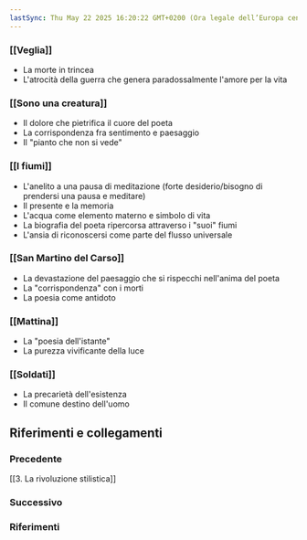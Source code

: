 ```yaml
---
lastSync: Thu May 22 2025 16:20:22 GMT+0200 (Ora legale dell’Europa centrale)
---
```

### [[Veglia]]
- La morte in trincea
- L'atrocità della guerra che genera paradossalmente l'amore per la vita

### [[Sono una creatura]]
- Il dolore che pietrifica il cuore del poeta
- La corrispondenza fra sentimento e paesaggio
- Il "pianto che non si vede"

### [[I fiumi]]
- L'anelito a una pausa di meditazione (forte desiderio/bisogno di prendersi una pausa e meditare)
- Il presente e la memoria
- L'acqua come elemento materno e simbolo di vita
- La biografia del poeta ripercorsa attraverso i "suoi" fiumi
- L'ansia di riconoscersi come parte del flusso universale

### [[San Martino del Carso]]
- La devastazione del paesaggio che si rispecchi nell'anima del poeta
- La "corrispondenza" con i morti
- La poesia come antidoto

### [[Mattina]]
- La "poesia dell'istante"
- La purezza vivificante della luce

### [[Soldati]]
- La precarietà dell'esistenza
- Il comune destino dell'uomo


## Riferimenti e collegamenti
### Precedente
[[3. La rivoluzione stilistica]]

### Successivo


### Riferimenti
